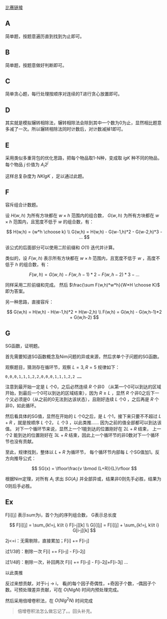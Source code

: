 [比赛链接](https://atcoder.jp/contests/abc297/tasks)

## A

简单题，按题意遍历直到找到为止即可。

## B

简单题，按题意做好判断即可。

## C

简单贪心题，每行处理按顺序对连续的T进行贪心放置即可。

## D

其实就是模拟辗转相除法，辗转相除法会除到其中一个数为0为止，显然相比题意多减了一次。所以辗转相除法同时计数后，对计数减掉1即可。

## E

采用类似多重背包的优化思路，把每个物品取1-N种，变成取 $lgK$ 种不同的物品，每个物品 $j$ 价值为 $A_i2^j$ 

这样总复杂度为 $NKlgK$ ，足以通过此题。

## F

容斥组合计数题。

设 $H(w,h)$ 为所有方块都在 $w\times h$ 范围内的组合数， $G(w,h)$ 为所有方块都在 $w\times h$ 范围内，且宽度不低于 $w$ 的组合数，有：

$$
H(w,h) = {w*h \choose k}
\\
G(w,h) = H(w,h) - G(w-1,h)*2 - G(w-2,h)*3 - ...
$$

该公式的后面部分可以使用二阶前缀和 $O(1)$ 迭代并计算。

类似的，设 $F(w,h)$ 表示所有方块都在 $w\times h$ 范围内，且宽度不低于 $w$ ，高度不低于 $h$ 的组合数，有：

$$
F(w,h) = G(w,h) - F(w,h-1)*2 - F(w, h-2)*3 - ...
$$

同样采用二阶前缀和完成。 然后 $\frac{\sum F(w,h)*w*h}{W*H \choose K}$ 即为答案。

另一种思路，直接容斥：

$$
G(w,h) = H(w,h) - H(w-1,h)*2 + H(w-2,h) \\
F(w,h) = G(w,h) - G(w,h-1)*2 + G(w,h-2) 
$$

## G

SG函数，证明题。

首先需要知道SG函数概念及Nim问题的异或来源，然后求单个子问题的SG函数。

观察题目，猜测存在循环节，观察 $L=3, R=5$ 规律如下：

```
0,0,0,1,1,1,2,2,0,0,0,1,1,1,2,2 ……
```

注意到最开始一定是 $L$ 个0，之后必然连续 $R$ 个非0 （从第一个0可以到达的区域开始，到最后一个0可以到达的区域结束），因为 $R\ge L$ ，显然 $R$ 个非0之后下一个又必须是0（从之前的0无法到达该状态），且刚好连续 $L$ 个0 ，之后再是 $R$ 个非0，如此循环。

然后看具体的SG值，显然在开始的 $L$ 个0之后，是 $L$ 个1，接下来只要不不超过 $L+R$ ，就是按顺序 $L$ 个2， $L$ 个3 ，以此类推…… 因为之前的值全部都可以到达该值。 对下一个循环节来说，显然上一个1能到达的位置刚好在 $2L+R$ 结束， 上一个2 能到达的位置刚好在 $3L+R$ 结束，因此上一个循环节的非0数对下一个循环节也没有贡献。

至此，规律找到，整体以 $L+R$ 为循环节， 每个循环节内部每 $L$ 个SG值加1。反方向推导公式：

$$
SG(x) = \lfloor\frac{v \bmod (L+R)}{L}\rfloor
$$

根据Nim定理，对所有 $A_i$ 求出 $SG(A_i)$ 并全部异或，结果非0则先手必胜，结果为0则后手必胜。

## Ex

F[i][j] 表示sum为i，首个为j的序列组合数， G表示总长度

$$
F[i][j] = \sum_{k!=j, k\lt i} F[i-j][k] \\
G[i][j] = F[i][j] + \sum_{k!=j, k\lt i} G[i-j][k]
$$

2j<=i：无需剔除，直接累加；F[i] += F[i-j]

过1/3的：剔除一次 F[i] += F[i-j] - F[i-2j]

过1/4的：剔除一次，补回两次 F[i] += F[i-j] - F[i-2j]+F[i-3j] ...

以此类推

反过来想贡献，对于i-j -> i， 看j的每个因子奇偶性，+奇因子个数，-偶因子个数。可预处理差异贡献，可在 $O(NlgN)$ 时间内预处理完成。

然后采用倍增卷积法，在 $O(Nlg^2N)$ 时间完成

> 倍增卷积法怎么做忘记了。。回头补充。
